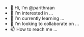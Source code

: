 - 👋 Hi, I’m @parithraan
- 👀 I’m interested in ...
- 🌱 I’m currently learning ...
- 💞️ I’m looking to collaborate on ...
- 📫 How to reach me ...

<!---
parithraan/parithraan is a ✨ special ✨ repository because its `README.md` (this file) appears on your GitHub profile.
You can click the Preview link to take a look at your changes.
--->

